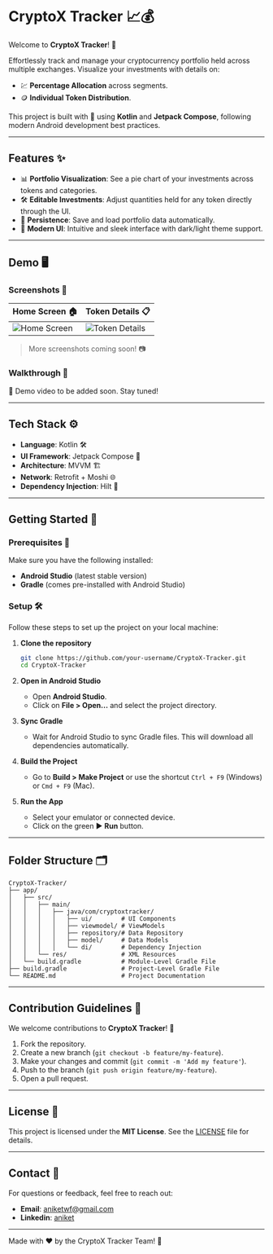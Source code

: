 # CryptoX Tracker 📈💰

Welcome to **CryptoX Tracker**! 🚀 

Effortlessly track and manage your cryptocurrency portfolio held across multiple exchanges. Visualize your investments with details on:

- 💹 **Percentage Allocation** across segments.
- 🪙 **Individual Token Distribution**.

This project is built with 💚 using **Kotlin** and **Jetpack Compose**, following modern Android development best practices.

---

## Features ✨

- 📊 **Portfolio Visualization**: See a pie chart of your investments across tokens and categories.
- 🛠️ **Editable Investments**: Adjust quantities held for any token directly through the UI.
- 💾 **Persistence**: Save and load portfolio data automatically.
- 🎨 **Modern UI**: Intuitive and sleek interface with dark/light theme support.

---

## Demo 🖥️

### Screenshots 📸

| Home Screen 🏠  | Token Details 📋  |
|-----------------|------------------|
| ![Home Screen](images/home_screen.png) | ![Token Details](images/token_details.png) |

> More screenshots coming soon! 📷

### Walkthrough 🎥

🚧 Demo video to be added soon. Stay tuned!

---

## Tech Stack ⚙️

- **Language**: Kotlin 🛠️
- **UI Framework**: Jetpack Compose 🎨
- **Architecture**: MVVM 🏗️
- **Network**: Retrofit + Moshi 🌐
- **Dependency Injection**: Hilt 💉

---

## Getting Started 🚀

### Prerequisites 📝

Make sure you have the following installed:

- **Android Studio** (latest stable version)
- **Gradle** (comes pre-installed with Android Studio)

### Setup 🛠️

Follow these steps to set up the project on your local machine:

1. **Clone the repository**
   ```bash
   git clone https://github.com/your-username/CryptoX-Tracker.git
   cd CryptoX-Tracker
   ```

2. **Open in Android Studio**
   - Open **Android Studio**.
   - Click on **File > Open...** and select the project directory.

3. **Sync Gradle**
   - Wait for Android Studio to sync Gradle files. This will download all dependencies automatically.

4. **Build the Project**
   - Go to **Build > Make Project** or use the shortcut `Ctrl + F9` (Windows) or `Cmd + F9` (Mac).

5. **Run the App**
   - Select your emulator or connected device.
   - Click on the green ▶️ **Run** button.

---

## Folder Structure 🗂️

```
CryptoX-Tracker/
├── app/
│   ├── src/
│   │   ├── main/
│   │   │   ├── java/com/cryptoxtracker/
│   │   │   │   ├── ui/        # UI Components
│   │   │   │   ├── viewmodel/ # ViewModels
│   │   │   │   ├── repository/# Data Repository
│   │   │   │   ├── model/     # Data Models
│   │   │   │   └── di/        # Dependency Injection
│   │   └── res/               # XML Resources
│   └── build.gradle           # Module-Level Gradle File
├── build.gradle               # Project-Level Gradle File
└── README.md                  # Project Documentation
```

---

## Contribution Guidelines 🤝

We welcome contributions to **CryptoX Tracker**! 🎉

1. Fork the repository.
2. Create a new branch (`git checkout -b feature/my-feature`).
3. Make your changes and commit (`git commit -m 'Add my feature'`).
4. Push to the branch (`git push origin feature/my-feature`).
5. Open a pull request.

---

## License 📜

This project is licensed under the **MIT License**. See the [LICENSE](LICENSE) file for details.

---

## Contact 💬

For questions or feedback, feel free to reach out:

- **Email**: aniketwf@gmail.com
- **Linkedin**: [aniket](https://www.linkedin.com/in/aniketaniket/)

---

Made with ❤️ by the CryptoX Tracker Team! 🚀
